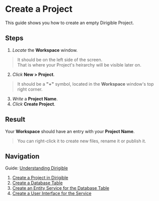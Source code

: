 # Create a Project
This guide shows you how to create an empty Dirigible Project.
## Steps
1. _Locate_ the **Workspace** window.
> It should be on the left side of the screen.</br>
> That is where your Project's heirarchy will be visible later on.
2. _Click_ **New > Project**.
> It should be a **"+"** symbol, located in the **Workspace** window's top right corner.
3. _Write_ a **Project Name**.
4. _Click_ **Create Project**.

## Result
Your **Workspace** should have an entry with your **Project Name**.</br>
> You can right-click it to create new files, rename it or publish it.

## Navigation
Guide: [Understanding Dirigible](https://github.com/dirigiblelabs/curriculum/edit/master/IvoYakov/DirigibleDoc)
</br>
1. [Create a Project in Dirigible](https://github.com/dirigiblelabs/curriculum/tree/master/IvoYakov/DirigibleDoc/Guides/CreateProject.md)
2. [Create a Database Table](https://github.com/dirigiblelabs/curriculum/tree/master/IvoYakov/DirigibleDoc/Guides/CreateDatabaseTable.md)
3. [Create an Entity Service for the Database Table](https://github.com/dirigiblelabs/curriculum/blob/master/IvoYakov/DirigibleDoc/Guides/CreateEntityService.md)
4. [Create a User Interface for the Service](https://github.com/dirigiblelabs/curriculum/tree/master/IvoYakov/DirigibleDoc/Guides/CreateUserInterface.md)
